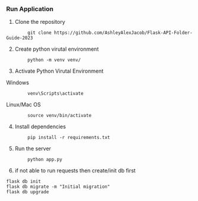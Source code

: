 ### Run Application

1. Clone the repository

```
        git clone https://github.com/AshleyAlexJacob/Flask-API-Folder-Guide-2023
```

2. Create python virutal environment

```
        python -m venv venv/
```

3. Activate Python Virutal Environment

Windows

```
        venv\Scripts\activate
```
Linux/Mac OS
```
        source venv/bin/activate
```
4. Install dependencies
```
        pip install -r requirements.txt
```
5. Run the server
```
        python app.py
```

6. if not able to run requests then create/init db first

```
flask db init
flask db migrate -m "Initial migration"
flask db upgrade
```

